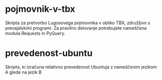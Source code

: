 # pojmovnik-v-tbx
Skripta za pretvorbo Lugosovega pojmovnika v obliko TBX, združljivo s prevajalskimi programi. Za pravilno delovanje potrebujete nameščena modula Requests in PyQuery.
# prevedenost-ubuntu
Skripta, ki izračuna relativno prevedenost Ubuntuja z nameščenim jezikom A glede na jezik B
